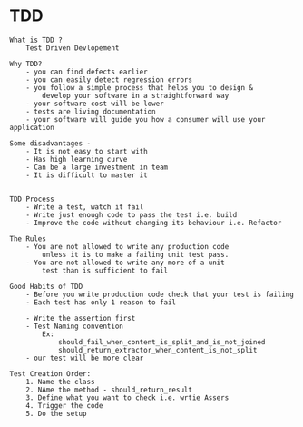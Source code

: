 # TDD
    
    What is TDD ?
        Test Driven Devlopement 
        
    Why TDD?
        - you can find defects earlier
        - you can easily detect regression errors 
        - you follow a simple process that helps you to design & 
            develop your software in a straightforward way
        - your software cost will be lower
        - tests are living documentation 
        - your software will guide you how a consumer will use your application
        
    Some disadvantages - 
        - It is not easy to start with
        - Has high learning curve
        - Can be a large investment in team 
        - It is difficult to master it    
        
    
    TDD Process 
        - Write a test, watch it fail
        - Write just enough code to pass the test i.e. build
        - Improve the code without changing its behaviour i.e. Refactor
        
    The Rules 
        - You are not allowed to write any production code 
            unless it is to make a failing unit test pass.
        - You are not allowed to write any more of a unit
            test than is sufficient to fail
            
    Good Habits of TDD 
        - Before you write production code check that your test is failing
        - Each test has only 1 reason to fail
        
        - Write the assertion first 
        - Test Naming convention
            Ex: 
                should_fail_when_content_is_split_and_is_not_joined
                should_return_extractor_when_content_is_not_split
        - our test will be more clear
        
    Test Creation Order:
        1. Name the class
        2. NAme the method - should_return_result
        3. Define what you want to check i.e. wrtie Assers
        4. Trigger the code
        5. Do the setup
        
